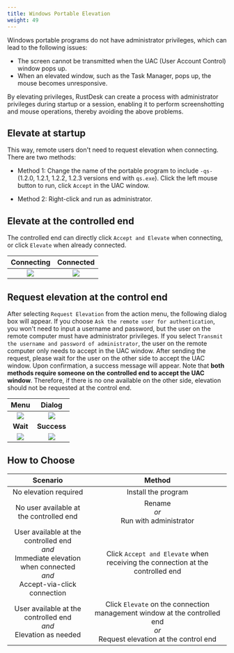 ```yaml
---
title: Windows Portable Elevation
weight: 49
---
```


Windows portable programs do not have administrator privileges, which can lead to the following issues:

- The screen cannot be transmitted when the UAC (User Account Control) window pops up.
- When an elevated window, such as the Task Manager, pops up, the mouse becomes unresponsive.

By elevating privileges, RustDesk can create a process with administrator privileges during startup or a session, enabling it to perform screenshotting and mouse operations, thereby avoiding the above problems.

## Elevate at startup

This way, remote users don't need to request elevation when connecting. There are two methods:

* Method 1: Change the name of the portable program to include `-qs-` (1.2.0, 1.2.1, 1.2.2, 1.2.3 versions end with `qs.exe`). Click the left mouse button to run, click `Accept` in the UAC window.

* Method 2: Right-click and run as administrator.

## Elevate at the controlled end

The controlled end can directly click `Accept and Elevate` when connecting, or click `Elevate` when already connected.

| Connecting | Connected |
| :---: | :---: |
| ![](images/cm_unauth.jpg) | ![](images/cm_auth.jpg) |

## Request elevation at the control end

After selecting `Request Elevation` from the action menu, the following dialog box will appear. If you choose `Ask the remote user for authentication`, you won't need to input a username and password, but the user on the remote computer must have administrator privileges. If you select `Transmit the username and password of administrator`, the user on the remote computer only needs to accept in the UAC window. After sending the request, please wait for the user on the other side to accept the UAC window. Upon confirmation, a success message will appear. Note that **both methods require someone on the controlled end to accept the UAC window**. Therefore, if there is no one available on the other side, elevation should not be requested at the control end.

| Menu | Dialog |
| :---: | :---: |
| ![](images/menu.png) | ![](images/dialog.png) |
| **Wait** | **Success** |
| ![](images/wait.png) | ![](images/success.png) |

## How to Choose

| Scenario | Method |
| :---: | :---: |
| No elevation required | Install the program |
| No user available at the controlled end | Rename<br/>*or*<br/> Run with administrator |
| User available at the controlled end<br/>*and*<br/> Immediate elevation when connected<br/>*and*<br/> Accept-via-click connection | Click `Accept and Elevate` when receiving the connection at the controlled end |
| User available at the controlled end<br/>*and*<br/> Elevation as needed | Click `Elevate` on the connection management window at the controlled end<br/>*or*<br/> Request elevation at the control end |
